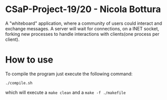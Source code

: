 # CSaP-Project-19/20 - Nicola Bottura 

A "whiteboard" application, where a community of users could interact and exchange messages.
A server will wait for connections, on a INET socket, forking new processes to handle interactions with clients(one process per client).

# How to use
To compile the program just execute the following command:
``` 
./compile.sh 
```
which will execute a ```make clean``` and a  ```make -f ./makefile```
